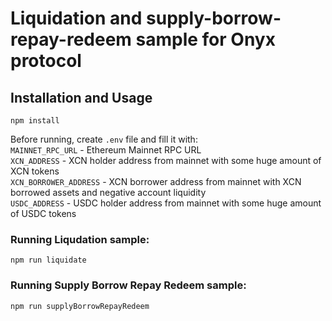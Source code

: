 # Liquidation and supply-borrow-repay-redeem sample for Onyx protocol

## Installation and Usage

```
npm install
```

Before running, create ``.env`` file and fill it with:  
``MAINNET_RPC_URL`` - Ethereum Mainnet RPC URL  
``XCN_ADDRESS`` - XCN holder address from mainnet with some huge amount of XCN tokens  
``XCN_BORROWER_ADDRESS`` - XCN borrower address from mainnet with XCN borrowed assets and negative account liquidity  
``USDC_ADDRESS`` - USDC holder address from mainnet with some huge amount of USDC tokens

### Running Liqudation sample:
```
npm run liquidate
```

### Running Supply Borrow Repay Redeem sample:
```
npm run supplyBorrowRepayRedeem
```
